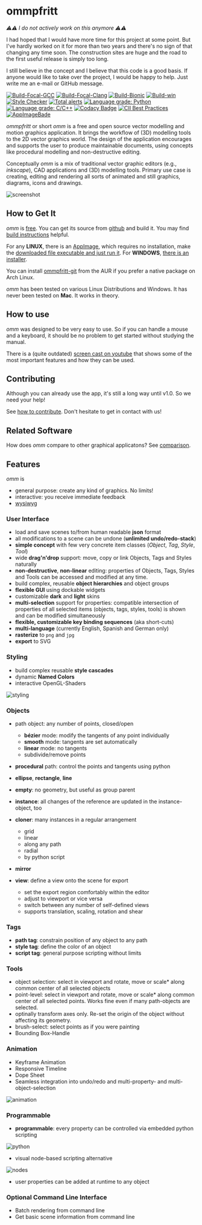 # ommpfritt

*_⚠️⚠️ I do not actively work on this anymore ⚠️⚠️_*

I had hoped that I would have more time for this project at some point. But I've hardly worked on it for more than two years and there's no sign of that changing any time soon.
The construction sites are huge and the road to the first useful release is simply too long.

I still believe in the concept and I believe that this code is a good basis.
If anyone would like to take over the project, I would be happy to help. Just write me an e-mail or GitHub message.


[![Build-Focal-GCC](https://github.com/pasbi/ommpfritt/actions/workflows/build-focal-gcc.yml/badge.svg)](https://github.com/pasbi/ommpfritt/actions/workflows/build-focal-gcc.yml)
[![Build-Focal-Clang](https://github.com/pasbi/ommpfritt/actions/workflows/build-focal-clang.yml/badge.svg)](https://github.com/pasbi/ommpfritt/actions/workflows/build-focal-clang.yml)
[![Build-Bionic](https://github.com/pasbi/ommpfritt/actions/workflows/build-bionic.yml/badge.svg)](https://github.com/pasbi/ommpfritt/actions/workflows/build-bionic.yml)
[![Build-win](https://github.com/pasbi/ommpfritt/actions/workflows/build-win.yml/badge.svg)](https://github.com/pasbi/ommpfritt/actions/workflows/build-win.yml)
[![Style Checker](https://github.com/pasbi/ommpfritt/actions/workflows/stylechecker.yml/badge.svg)](https://github.com/pasbi/ommpfritt/actions/workflows/stylechecker.yml)
[![Total alerts](https://img.shields.io/lgtm/alerts/g/pasbi/ommpfritt.svg?logo=lgtm&logoWidth=18)](https://lgtm.com/projects/g/pasbi/ommpfritt/alerts/)
[![Language grade: Python](https://img.shields.io/lgtm/grade/python/g/pasbi/ommpfritt.svg?logo=lgtm&logoWidth=18)](https://lgtm.com/projects/g/pasbi/ommpfritt/context:python)
[![Language grade: C/C++](https://img.shields.io/lgtm/grade/cpp/g/pasbi/ommpfritt.svg?logo=lgtm&logoWidth=18)](https://lgtm.com/projects/g/pasbi/ommpfritt/context:cpp)
[![Codacy Badge](https://api.codacy.com/project/badge/Grade/7c6bfee90e434bae8824a21de8e036fb)](https://www.codacy.com/manual/pasbi/ommpfritt?utm_source=github.com&amp;utm_medium=referral&amp;utm_content=pasbi/ommpfritt&amp;utm_campaign=Badge_Grade)
[![CII Best Practices](https://bestpractices.coreinfrastructure.org/projects/3924/badge)](https://bestpractices.coreinfrastructure.org/projects/3924)
[![AppImageBade](https://img.shields.io/badge/AppImage-download-blue)](https://github.com/pasbi/ommpfritt/releases/tag/continuous)

*ommpfritt* or short *omm* is a free and open source vector modelling and
motion graphics application.
It brings the workflow of (3D) modelling tools to the 2D vector graphics world.
The design of the application encourages and supports the user to produce
maintainable documents,
using concepts like procedural modelling and non-destructive editing.

Conceptually *omm* is a mix of traditional vector graphic editors
(e.g., *inkscape*), CAD applications and (3D) modelling tools.
Primary use case is creating, editing and rendering all sorts of animated and
still graphics, diagrams, icons and drawings.

![screenshot](sample-scenes/basic.png)

## How to Get It

*omm* is [free](https://en.wikipedia.org/wiki/Free_software).
You can get its source from [github](https://github.com/pasbi/ommpfritt) and
build it.
You may find [build instructions](doc/build.md) helpful.

For any **LINUX**, there is an [AppImage](https://github.com/pasbi/ommpfritt/releases),
which requires no installation, make the [downloaded file executable and just run it](https://docs.appimage.org/introduction/quickstart.html#ref-quickstart).
For **WINDOWS**, [there is an installer](https://github.com/pasbi/ommpfritt/releases).

You can install [ommpfritt-git](https://aur.archlinux.org/packages/ommpfritt-git) from the AUR if you prefer a native package on Arch Linux.

*omm* has been tested on various Linux Distributions and Windows.
It has never been tested on **Mac**. It works in theory.

## How to use

*omm* was designed to be very easy to use.
So if you can handle a mouse and a keyboard, it should be no problem to get
started without studying the manual.

There is a (quite outdated)
[screen cast on youtube](https://www.youtube.com/watch?v=6X5Lo7kq5eM)
that shows some of the most important features and how they can be used.

## Contributing

Although you can already use the app, it's still a long way until v1.0.
So we need your help!

See [how to contribute](doc/contribute.md).
Don't hesitate to get in contact with us!

## Related Software

How does *omm* compare to other graphical applicatons?
See [comparison](doc/comparison.md).

## Features

*omm* is
-   general purpose: create any kind of graphics. No limits!
-   interactive: you receive immediate feedback
-   [wysiwyg](https://en.wikipedia.org/wiki/WYSIWYG)

### User Interface

-   load and save scenes to/from human readable **json** format
-   all modifications to a scene can be undone (**unlimited undo/redo-stack**)
-   **simple concept** with few very concrete item classes (*Object*, *Tag*, *Style*, *Tool*)
-   wide **drag'n'drop** support: move, copy or link Objects, Tags and Styles naturally
-   **non-destructive**, **non-linear** editing: properties of Objects, Tags, Styles and Tools can be accessed and modified at any time.
-   build complex, reusable **object hierarchies** and object groups
-   **flexible GUI** using dockable widgets
-   customizable **dark** and **light** skins
-   **multi-selection** support for properties: compatible intersection of properties of all selected items (objects, tags, styles, tools) is shown and can be modified simultaneously
-   **flexible, customizable key binding sequences** (aka short-cuts)
-   **multi-language** (currently English, Spanish and German only)
-   **rasterize** to `png` and `jpg`
-   **export** to SVG

### Styling

-   build complex reusable **style cascades**
-   dynamic **Named Colors**
-   interactive OpenGL-Shaders

![styling](sample-scenes/glshader.png)

### Objects

-   path object: any number of points, closed/open
    -   **bézier** mode: modify the tangents of any point individually
    -   **smooth** mode: tangents are set automatically
    -   **linear** mode: no tangents
    -   subdivide/remove points

-   **procedural** path: control the points and tangents using python

-   **ellipse**, **rectangle**, **line**

-   **empty**: no geometry, but useful as group parent

-   **instance**: all changes of the reference are updated in the instance-object, too

-   **cloner**: many instances in a regular arrangement
    -   grid
    -   linear
    -   along any path
    -   radial
    -   by python script

-   **mirror**

-   **view**: define a view onto the scene for export
    -   set the export region comfortably within the editor
    -   adjust to viewport or vice versa
    -   switch between any number of self-defined views
    -   supports translation, scaling, rotation and shear

### Tags

-   **path tag**: constrain position of any object to any path
-   **style tag**: define the color of an object
-   **script tag**: general purpose scripting without limits

### Tools

-   object selection: select in viewport and rotate, move or scale* along common center of all selected objects
-   point-level: select in viewport and rotate, move or scale* along common center of all selected points. Works fine even if many path-objects are selected.
-   optinally transform axes only. Re-set the origin of the object without affecting its geometry.
-   brush-select: select points as if you were painting
-   Bounding Box-Handle

### Animation

-   Keyframe Animation
-   Responsive Timeline
-   Dope Sheet
-   Seamless integration into undo/redo and multi-property- and multi-object-selection

![animation](sample-scenes/animation.png)

### Programmable

-   **programmable**: every property can be controlled via embedded python scripting

![python](sample-scenes/python.png)

-   visual node-based scripting alternative

![nodes](sample-scenes/nodes.png)

-   user properties can be added at runtime to any object

### Optional Command Line Interface

-   Batch rendering from command line
-   Get basic scene information from command line
